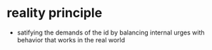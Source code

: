 # reality principle

- satifying the demands of the id by balancing internal urges with behavior that
  works in the real world
